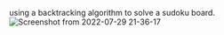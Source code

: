 using a backtracking algorithm to solve a sudoku board.
![Screenshot from 2022-07-29 21-36-17](https://user-images.githubusercontent.com/107188569/181771952-0ef9e280-ef30-4c42-96ba-fd77b91512e3.png)
